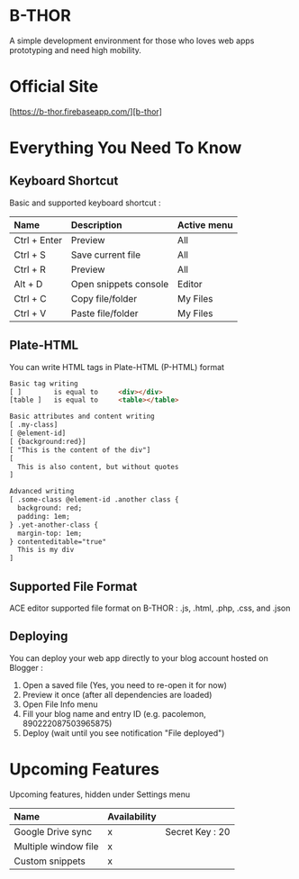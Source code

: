 # B-THOR
A simple development environment for those who loves web apps prototyping and need high mobility.

# Official Site
[https://b-thor.firebaseapp.com/][b-thor]

# Everything You Need To Know
## Keyboard Shortcut
Basic and supported keyboard shortcut :

| Name                    | Description            | Active menu  |
| :-------                | :----------------      | :-----------          
| Ctrl + Enter            | Preview                | All          |        
| Ctrl + S                | Save current file      | All          |        
| Ctrl + R                | Preview                | All          |
| Alt + D                 | Open snippets console  | Editor       |
| Ctrl + C                | Copy file/folder       | My Files     |
| Ctrl + V                | Paste file/folder      | My Files     |

## Plate-HTML
You can write HTML tags in Plate-HTML (P-HTML) format 
```html
Basic tag writing
[ ]        is equal to     <div></div>
[table ]   is equal to     <table></table>

Basic attributes and content writing
[ .my-class]
[ @element-id]
[ {background:red}]
[ "This is the content of the div"]
[
  This is also content, but without quotes
]

Advanced writing
[ .some-class @element-id .another class {
  background: red;
  padding: 1em;
} .yet-another-class {
  margin-top: 1em;
} contenteditable="true"
  This is my div
]
```

## Supported File Format
ACE editor supported file format on B-THOR : 
.js, .html, .php, .css, and .json

## Deploying
You can deploy your web app directly to your blog account hosted on Blogger :

1. Open a saved file (Yes, you need to re-open it for now)
2. Preview it once (after all dependencies are loaded)
3. Open File Info menu
4. Fill your blog name and entry ID (e.g. pacolemon, 890222087503965875)
5. Deploy (wait until you see notification "File deployed")

# Upcoming Features
Upcoming features, hidden under Settings menu

| Name                        | Availability                   |                               |
| :-------                    | :----------------              | :----------------             |
| Google Drive sync           | x                              | Secret Key : 20               |
| Multiple window file        | x                              |                               |
| Custom snippets             | x                              |                               |


[b-thor]: http://b-thor.firebaseapp.com
